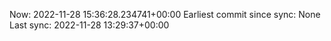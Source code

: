 Now: 2022-11-28 15:36:28.234741+00:00 Earliest commit since sync: None Last sync: 2022-11-28 13:29:37+00:00

